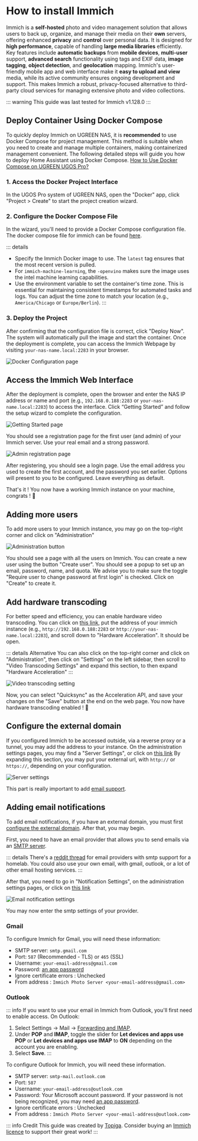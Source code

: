 # How to install Immich

Immich is a **self-hosted** photo and video management solution that allows users to back up, organize, and manage their media on their **own** servers, offering enhanced **privacy** and **control** over personal data. It is designed for **high performance**, capable of handling **large media libraries** efficiently. Key features include **automatic backups** from **mobile devices**, **multi-user** support, **advanced search** functionality using tags and EXIF data, **image tagging**, **object detection**, and **geolocation** mapping. Immich's user-friendly mobile app and web interface make it **easy to upload and view** media, while its active community ensures ongoing development and support. This makes Immich a robust, privacy-focused alternative to third-party cloud services for managing extensive photo and video collections.

::: warning
This guide was last tested for Immich v1.128.0
:::

## Deploy Container Using Docker Compose

To quickly deploy Immich on UGREEN NAS, it is **recommended** to use Docker Compose for project management. This method is suitable when you need to create and manage multiple containers, making containerized management convenient. The following detailed steps will guide you how to deploy Home Assistant using Docker Compose. [How to Use Docker Compose on UGREEN UGOS Pro?](https://support.ugnas.com/knowledgecenter/#/detail/eyJpZCI6MzMyLCJ0eXBlIjoidGFnMDAxIiwicGF0aENvZGUiOiJwcm8wMDIsOWpvcDV3LGUyZVNueiIsImxhbmd1YWdlIjoiZW4tVVMiLCJjbGllbnRUeXBlIjoiUEMiLCJhcnRpY2xlVmVyc2lvbiI6IiJ9)

### 1. Access the Docker Project Interface

In the UGOS Pro system of UGREEN NAS, open the "Docker" app, click "Project > Create" to start the project creation wizard.

### 2. Configure the Docker Compose File

In the wizard, you'll need to provide a Docker Compose configuration file. The docker compose file for immich can be found [here](https://raw.githubusercontent.com/UGREEN-NASync/community-guide/refs/heads/main/docs/ugos/install/immich/compose.yaml). 

::: details
- Specify the Immich Docker image to use. The `latest` tag ensures that the most recent version is pulled.
- For `immich-machine-learning`, the `-openvino` makes sure the image uses the intel machine learning capabilities.
- Use the environment variable  to set the container's time zone. This is essential for maintaining consistent timestamps for automated tasks and logs. You can adjust the time zone to match your location (e.g., `America/Chicago` or `Europe/Berlin`).
:::

### 3. Deploy the Project

After confirming that the configuration file is correct, click "Deploy Now". The system will automatically pull the image and start the container. Once the deployment is complete, you can access the Immich Webpage by visiting `your-nas-name.local:2283` in your browser.

![Docker Configuration page](./config-docker.png)

## Access the Immich Web Interface

After the deployment is complete, open the browser and enter the NAS IP address or name and port (e.g., `192.168.0.188:2283` or `your-nas-name.local:2283`) to access the interface. Click “Getting Started” and follow the setup wizard to complete the configuration.

![Getting Started page](./getting-started.png)

You should see a registration page for the first user (and admin) of your Immich server. Use your real email and a strong password.

![Admin registration page](./admin-registration.png)

After registering, you should see a login page. Use the email address you used to create the first account, and the password you set earlier.
Options will present to you to be configured. Leave everything as default.

That's it ! You now have a working Immich instance on your machine, congrats ! :tada:

## Adding more users

To add more users to your Immich instance, you may go on the top-right corner and click on "Administration"

![Administration button](./administration-button.png)

You should see a page with all the users on Immich. You can create a new user using the button "Create user".
You should see a popup to set up an email, password, name, and quota. We advise you to make sure the toggle "Require user to change password at first login" is checked.
Click on "Create" to create it.

## Add hardware transcoding

For better speed and efficiency, you can enable hardware video transcoding. You can click on [this link](https://my.immich.app/admin/system-settings?isOpen=video-transcoding+hardware-acceleration), put the address of your immich instance (e.g., `http://192.168.0.188:2283` or `http://your-nas-name.local:2283`), and scroll down to "Hardware Acceleration". It should be open.

::: details Alternative
You can also click on the top-right corner and click on "Administration", then click on "Settings" on the left sidebar, then scroll to "Video Transcoding Settings" and expand this section, to then expand "Hardware Acceleration"
:::

![Video transcoding setting](./video-transcoding.png)

Now, you can select "Quicksync" as the Acceleration API, and save your changes on the "Save" button at the end on the web page.
You now have hardware transcoding enabled ! :tada:

## Configure the external domain

If you configured Immich to be accessed outside, via a reverse proxy or a tunnel, you may add the address to your instance. On the administration settings pages, you may find a "Server Settings", or click on [this link](https://my.immich.app/admin/system-settings?isOpen=server)
By expanding this section, you may put your external url, with `http://` or `https://`, depending on your configuration.

![Server settings](./server-settings.png)

This part is really important to add [email support](#adding-email-notifications).

## Adding email notifications

To add email notifications, if you have an external domain, you must first [configure the external domain](#configure-the-external-domain).
After that, you may begin.

First, you need to have an email provider that allows you to send emails via an [SMTP server](https://aws.amazon.com/what-is/smtp/).

::: details
There's a [reddit thread](https://www.reddit.com/r/homelab/comments/1hre8nn/which_email_provider_has_simple_smtp_support/) for email providers with smtp support for a homelab. You could also use your own email, with gmail, outlook, or a lot of other email hosting services.
:::

After that, you need to go in "Notification Settings", on the administration settings pages, or click on [this link](https://my.immich.app/admin/system-settings?isOpen=notifications+email)

![Email notification settings](./email-settings.png)

You may now enter the smtp settings of your provider.

### Gmail
To configure Immich for Gmail, you will need these information:
- SMTP server: `smtp.gmail.com`
- Port: `587` (Recommended - TLS) or `465` (SSL)
- Username: `your-email-address@gmail.com`
- Password: [an app password](https://support.google.com/mail/answer/185833)
- Ignore certificate errors : Unchecked
- From address : `Immich Photo Server <your-email-address@gmail.com>`

### Outlook
::: info
If you want to use your email in Immich from Outlook, you'll first need to enable access. On Outlook:
1. Select Settings -> Mail -> [Forwarding and IMAP](https://go.microsoft.com/fwlink/?linkid=875424).
2. Under **POP** and **IMAP**, toggle the slider for **Let devices and apps use POP** or **Let devices and apps use IMAP** to **ON** depending on the account you are enabling.
3. Select **Save**.
:::

To configure Outlook for Immich, you will need these information.
- SMTP server: `smtp-mail.outlook.com`
- Port: `587`
- Username: `your-email-address@outlook.com`
- Password: Your Microsoft account password. If your password is not being recognized, you may need [an app password](https://support.microsoft.com/en-us/account-billing/how-to-get-and-use-app-passwords-5896ed9b-4263-e681-128a-a6f2979a7944).
- Ignore certificate errors : Unchecked
- From address : `Immich Photo Server <your-email-address@outlook.com>`

::: info Credit
This guide was created by [Topiga](https://github.com/topiga/). Consider buying an [Immich licence](https://immich.app/blog/2024/immich-licensing/) to support their great work!
:::
